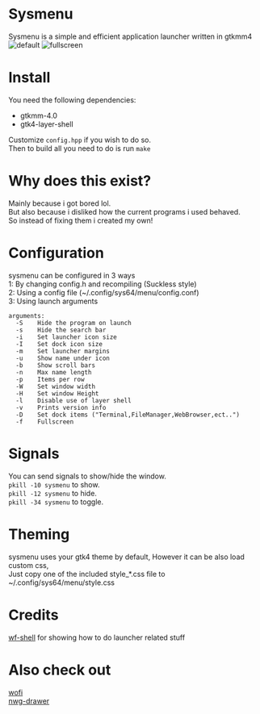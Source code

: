# Sysmenu
Sysmenu is a simple and efficient application launcher written in gtkmm4<br>
![default](https://github.com/System64fumo/sysmenu/blob/main/preview_default.gif "default")
![fullscreen](https://github.com/System64fumo/sysmenu/blob/main/preview_fullscreen.gif "fullscreen")

# Install
You need the following dependencies:
* gtkmm-4.0
* gtk4-layer-shell

Customize ``config.hpp`` if you wish to do so. <br>
Then to build all you need to do is run ``make``

# Why does this exist?
Mainly because i got bored lol.<br>
But also because i disliked how the current programs i used behaved.<br>
So instead of fixing them i created my own!<br>

# Configuration
sysmenu can be configured in 3 ways<br>
1: By changing config.h and recompiling (Suckless style)<br>
2: Using a config file (~/.config/sys64/menu/config.conf)<br>
3: Using launch arguments<br>
```
arguments:
  -S	Hide the program on launch
  -s	Hide the search bar
  -i	Set launcher icon size
  -I	Set dock icon size
  -m	Set launcher margins
  -u	Show name under icon
  -b	Show scroll bars
  -n	Max name length
  -p	Items per row
  -W	Set window width
  -H	Set window Height
  -l	Disable use of layer shell
  -v	Prints version info
  -D	Set dock items ("Terminal,FileManager,WebBrowser,ect..")
  -f	Fullscreen
```

# Signals
You can send signals to show/hide the window.<br>
``pkill -10 sysmenu`` to show.<br>
``pkill -12 sysmenu`` to hide.<br>
``pkill -34 sysmenu`` to toggle.<br>

# Theming
sysmenu uses your gtk4 theme by default, However it can be also load custom css,<br>
Just copy one of the included style_*.css file to ~/.config/sys64/menu/style.css<br>

# Credits
[wf-shell](https://github.com/WayfireWM/wf-shell) for showing how to do launcher related stuff<br>

# Also check out
[wofi](https://hg.sr.ht/~scoopta/wofi)<br>
[nwg-drawer](https://github.com/nwg-piotr/nwg-drawer)<br>
